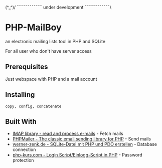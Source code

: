 (^_^)/ ¯¯¯¯¯¯¯¯¯¯¯¯ under development ¯¯¯¯¯¯¯¯¯¯¯¯\

# PHP-MailBoy

an electronic mailing lists tool in PHP and SQLite

For all user who don't have server access

## Prerequisites

Just webspace with PHP and a mail account


## Installing
```
copy, config, concatenate
```
## Built With

* [IMAP library - read and process e-mails](http://github.com/ddeboer/imap) - Fetch mails
* [PHPMailer - The classic email sending library for PHP](https://github.com/PHPMailer) - Send mails
* [werner-zenk.de - SQLite-Datei mit PHP und PDO erstellen](https://werner-zenk.de/scripte/sqlite_datenbank.php) - Database connection
* [php-kurs.com - Login Script/Einlogg-Script in PHP](https://www.php-kurs.com/loesung-einlogg-script.htm) - Password protection



